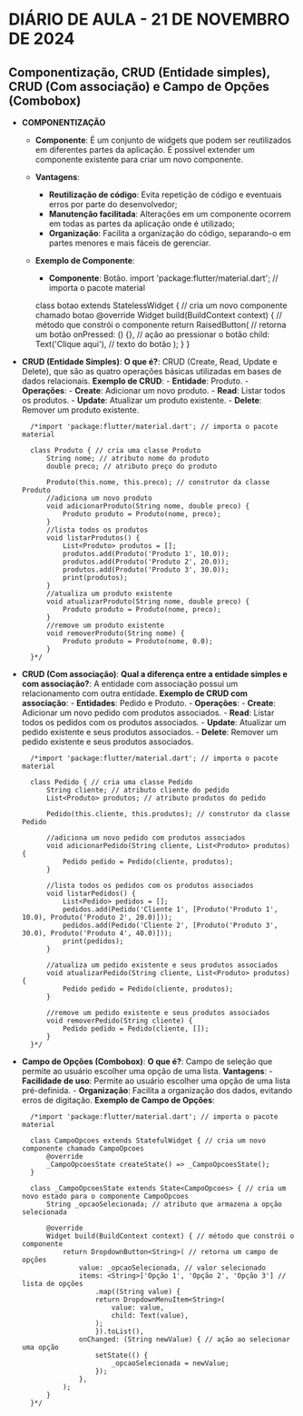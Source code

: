 <h1>DIÁRIO DE AULA - 21 DE NOVEMBRO DE 2024</h1>

## Componentização, CRUD (Entidade simples), CRUD (Com associação) e Campo de Opções (Combobox)

- **COMPONENTIZAÇÃO**
    - **Componente**: É um conjunto de widgets que podem ser reutilizados em diferentes partes da aplicação.
                      É possível extender um componente existente para criar um novo componente.
    - **Vantagens**:
        - **Reutilização de código**: Evita repetição de código e eventuais erros por parte do desenvolvedor;
        - **Manutenção facilitada**: Alterações em um componente ocorrem em todas as partes da aplicação onde é utilizado;
        - **Organização**: Facilita a organização do código, separando-o em partes menores e mais fáceis de gerenciar.
    - **Exemplo de Componente**:
        - **Componente**: Botão.
        import 'package:flutter/material.dart'; // importa o pacote material

        class botao extends StatelessWidget { // cria um novo componente chamado botao
            @override
            Widget build(BuildContext context) { // método que constrói o componente
                return RaisedButton( // retorna um botão
                    onPressed: () {}, // ação ao pressionar o botão
                    child: Text('Clique aqui'), // texto do botão
                );
            }
        }

- **CRUD (Entidade Simples)**:
    **O que é?**: CRUD (Create, Read, Update e Delete), que são as quatro operações básicas utilizadas em bases de dados relacionais.
    **Exemplo de CRUD**:
        - **Entidade**: Produto.
        - **Operações**:
            - **Create**: Adicionar um novo produto.
            - **Read**: Listar todos os produtos.
            - **Update**: Atualizar um produto existente.
            - **Delete**: Remover um produto existente.

        /*import 'package:flutter/material.dart'; // importa o pacote material

        class Produto { // cria uma classe Produto
            String nome; // atributo nome do produto
            double preco; // atributo preço do produto

            Produto(this.nome, this.preco); // construtor da classe Produto
            //adiciona um novo produto
            void adicionarProduto(String nome, double preco) {
                Produto produto = Produto(nome, preco);
            }
            //lista todos os produtos
            void listarProdutos() {
                List<Produto> produtos = [];
                produtos.add(Produto('Produto 1', 10.0));
                produtos.add(Produto('Produto 2', 20.0));
                produtos.add(Produto('Produto 3', 30.0));
                print(produtos);
            }
            //atualiza um produto existente
            void atualizarProduto(String nome, double preco) {
                Produto produto = Produto(nome, preco);
            }
            //remove um produto existente
            void removerProduto(String nome) {
                Produto produto = Produto(nome, 0.0);
            }
        }*/


- **CRUD (Com associação)**:
    **Qual a diferença entre a entidade simples e com associação?**: A entidade com associação possui um relacionamento com outra entidade.
    **Exemplo de CRUD com associação**:
        - **Entidades**: Pedido e Produto.
        - **Operações**:
            - **Create**: Adicionar um novo pedido com produtos associados.
            - **Read**: Listar todos os pedidos com os produtos associados.
            - **Update**: Atualizar um pedido existente e seus produtos associados.
            - **Delete**: Remover um pedido existente e seus produtos associados.
        
        /*import 'package:flutter/material.dart'; // importa o pacote material

        class Pedido { // cria uma classe Pedido
            String cliente; // atributo cliente do pedido
            List<Produto> produtos; // atributo produtos do pedido

            Pedido(this.cliente, this.produtos); // construtor da classe Pedido
            
            //adiciona um novo pedido com produtos associados
            void adicionarPedido(String cliente, List<Produto> produtos) {
                Pedido pedido = Pedido(cliente, produtos);
            }

            //lista todos os pedidos com os produtos associados
            void listarPedidos() {
                List<Pedido> pedidos = [];
                pedidos.add(Pedido('Cliente 1', [Produto('Produto 1', 10.0), Produto('Produto 2', 20.0)]));
                pedidos.add(Pedido('Cliente 2', [Produto('Produto 3', 30.0), Produto('Produto 4', 40.0)]));
                print(pedidos);
            }

            //atualiza um pedido existente e seus produtos associados
            void atualizarPedido(String cliente, List<Produto> produtos) {
                Pedido pedido = Pedido(cliente, produtos);
            }

            //remove um pedido existente e seus produtos associados
            void removerPedido(String cliente) {
                Pedido pedido = Pedido(cliente, []);
            }
        }*/


- **Campo de Opções (Combobox)**:
    **O que é?**: Campo de seleção que permite ao usuário escolher uma opção de uma lista.
    **Vantagens**: 
        - **Facilidade de uso**: Permite ao usuário escolher uma opção de uma lista pré-definida.
        - **Organização**: Facilita a organização dos dados, evitando erros de digitação.
    **Exemplo de Campo de Opções**:

        /*import 'package:flutter/material.dart'; // importa o pacote material

        class CampoOpcoes extends StatefulWidget { // cria um novo componente chamado CampoOpcoes
            @override
            _CampoOpcoesState createState() => _CampoOpcoesState();
        }

        class _CampoOpcoesState extends State<CampoOpcoes> { // cria um novo estado para o componente CampoOpcoes
            String _opcaoSelecionada; // atributo que armazena a opção selecionada

            @override
            Widget build(BuildContext context) { // método que constrói o componente
                return DropdownButton<String>( // retorna um campo de opções
                    value: _opcaoSelecionada, // valor selecionado
                    items: <String>['Opção 1', 'Opção 2', 'Opção 3'] // lista de opções
                        .map((String value) {
                        return DropdownMenuItem<String>(
                            value: value,
                            child: Text(value),
                        );
                        }).toList(),
                    onChanged: (String newValue) { // ação ao selecionar uma opção
                        setState(() {
                            _opcaoSelecionada = newValue;
                        });
                    },
                );
            }
        }*/
